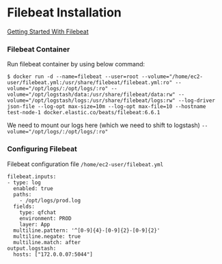 # Filebeat Installation
[Getting Started With Filebeat](https://www.elastic.co/guide/en/beats/filebeat/current/filebeat-getting-started.html#filebeat-getting-started)



### Filebeat Container

Run filebeat container by using below command:

```console
$ docker run -d --name=filebeat --user=root --volume="/home/ec2-user/filebeat.yml:/usr/share/filebeat/filebeat.yml:ro" --volume="/opt/logs/:/opt/logs/:ro" --volume="/opt/logstash/data:/usr/share/filebeat/data:rw" --volume="/opt/logstash/logs:/usr/share/filebeat/logs:rw" --log-driver json-file --log-opt max-size=10m --log-opt max-file=10 --hostname test-node-1 docker.elastic.co/beats/filebeat:6.6.1
```

We need to mount our logs here (which we need to shift to logstash) `--volume="/opt/logs/:/opt/logs/:ro"`

### Configuring Filebeat

Filebeat configuration file `/home/ec2-user/filebeat.yml`
```console
filebeat.inputs:
- type: log
  enabled: true
  paths:
    - /opt/logs/prod.log
  fields:
    type: qfchat
    environment: PROD
    layer: App
  multiline.pattern: '^[0-9]{4}-[0-9]{2}-[0-9]{2}'
  multiline.negate: true
  multiline.match: after  
output.logstash:
  hosts: ["172.0.0.07:5044"]
```
